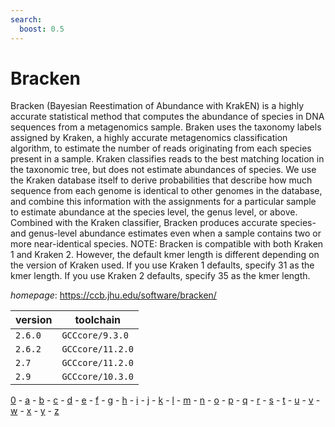 ```yaml
---
search:
  boost: 0.5
---
```

# Bracken

Bracken (Bayesian Reestimation of Abundance with KrakEN)  is a highly accurate statistical method that computes the abundance of  species in DNA sequences from a metagenomics sample. Braken uses the  taxonomy labels assigned by Kraken, a highly accurate metagenomics  classification algorithm, to estimate the number of reads originating  from each species present in a sample. Kraken classifies reads to the  best matching location in the taxonomic tree, but does not estimate  abundances of species. We use the Kraken database itself to derive  probabilities that describe how much sequence from each genome is  identical to other genomes in the database, and combine this information  with the assignments for a particular sample to estimate abundance at  the species level, the genus level, or above. Combined with the Kraken  classifier, Bracken produces accurate species- and genus-level abundance  estimates even when a sample contains two or more near-identical species.  NOTE: Bracken is compatible with both Kraken 1 and Kraken 2. However, the  default kmer length is different depending on the version of Kraken used.  If you use Kraken 1 defaults, specify 31 as the kmer length. If you use  Kraken 2 defaults, specify 35 as the kmer length.

*homepage*: <https://ccb.jhu.edu/software/bracken/>

version | toolchain
--------|----------
``2.6.0`` | ``GCCcore/9.3.0``
``2.6.2`` | ``GCCcore/11.2.0``
``2.7`` | ``GCCcore/11.2.0``
``2.9`` | ``GCCcore/10.3.0``

[0](../0/index.md) - [a](../a/index.md) - [b](../b/index.md) - [c](../c/index.md) - [d](../d/index.md) - [e](../e/index.md) - [f](../f/index.md) - [g](../g/index.md) - [h](../h/index.md) - [i](../i/index.md) - [j](../j/index.md) - [k](../k/index.md) - [l](../l/index.md) - [m](../m/index.md) - [n](../n/index.md) - [o](../o/index.md) - [p](../p/index.md) - [q](../q/index.md) - [r](../r/index.md) - [s](../s/index.md) - [t](../t/index.md) - [u](../u/index.md) - [v](../v/index.md) - [w](../w/index.md) - [x](../x/index.md) - [y](../y/index.md) - [z](../z/index.md)

